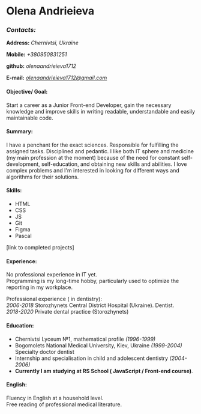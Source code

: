 # **Olena  Andrieieva** 
 
### *Contacts:*
**Address:** *Chernivtsi, Ukraine* 

**Mobile:**  *+380950831251*

**github:** *olenaandrieieva1712*

**E-mail:** *olenaandrieieva1712@gmail.com*


   

#### Objective/ Goal:
Start a career as a Junior Front-end Developer, gain the necessary knowledge and improve skills in writing  readable, understandable and easily maintainable code.


 #### Summary:
I have a penchant for the exact sciences.
Responsible for fulfilling the assigned tasks.
Disciplined and pedantic.
I like both IT sphere and medicine (my main profession at the moment) because of the need for constant self-development, self-education, and obtaining new skills and abilities.
I love complex problems and I'm interested in looking for different ways and algorithms for their solutions.


#### Skills:
* HTML 
* CSS 
* JS
*  Git  
* Figma  
* Pascal


[link to completed projects] 
 
#### Experience:
No professional  experience in IT yet.   
Programming is my long-time hobby, particularly used to optimize the reporting in my workplace.

	

 Professional experience ( in dentistry):   
 *2006-2018*  Storozhynets Central District Hospital (Ukraine). Dentist.  
*2018-2020*  Private dental practice (Storozhynets)

#### Education:
* Chernivtsi Lyceum №1, mathematical profile *(1996-1999)*  
* Bogomolets National Medical University, Kiev, Ukraine *(1999-2004)*  
Specialty doctor dentist
* Internship and specialisation in child and adolescent  dentistry *(2004-2006)*
*  **Currently I am studying at RS School ( JavaScript / Front-end course)**.


#### English:

Fluency in English at a household level.  
Free reading of professional medical literature.
